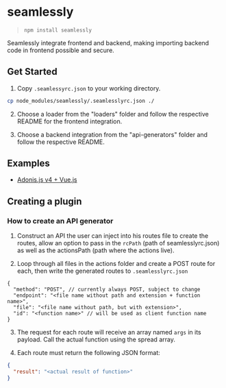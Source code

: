 # seamlessly

> `npm install seamlessly`

Seamlessly integrate frontend and backend, making importing backend code in frontend possible and secure.

## Get Started

1. Copy `.seamlessyrc.json` to your working directory.

```bash
cp node_modules/seamlessly/.seamlesslyrc.json ./
```

2. Choose a loader from the "loaders" folder and follow the respective README for the frontend integration.

3. Choose a backend integration from the "api-generators" folder and follow the respective README.

## Examples

- [Adonis.js v4 + Vue.js](https://github.com/MZanggl/adonis-vue-without-api)

## Creating a plugin

### How to create an API generator

1. Construct an API the user can inject into his routes file to create the routes, allow an option to pass in the `rcPath` (path of seamlesslyrc.json) as well as the actionsPath (path where the actions live).

2. Loop through all files in the actions folder and create a POST route for each, then write the generated routes to `.seamlesslyrc.json`

```jsonc
{
  "method": "POST", // currently always POST, subject to change
  "endpoint": "<file name without path and extension + function name>",
  "file": "<file name without path, but with extension>",
  "id": "<function name>" // will be used as client function name
}
```

3. The request for each route will receive an array named `args` in its payload. Call the actual function using the spread array.

4. Each route must return the following JSON format:

```json
{
  "result": "<actual result of function>"
}
```